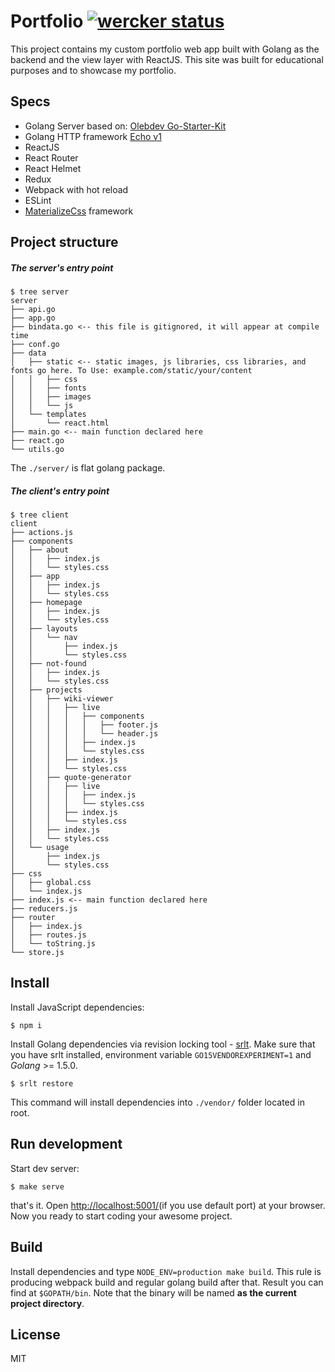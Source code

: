 # Portfolio [![wercker status](https://app.wercker.com/status/cd5a782c425b1feb06844dcc701e528c/s/master "wercker status")](https://app.wercker.com/project/bykey/cd5a782c425b1feb06844dcc701e528c)

This project contains my custom portfolio web app built with Golang as the backend and the view layer with ReactJS. This site was built for educational purposes and to showcase my portfolio.

## Specs
* Golang Server based on: [Olebdev Go-Starter-Kit](https://github.com/olebedev/go-starter-kit)
* Golang HTTP framework [Echo v1](https://github.com/labstack/echo)
* ReactJS
* React Router
* React Helmet
* Redux
* Webpack with hot reload
* ESLint
* [MaterializeCss](http://materializecss.com/) framework


## Project structure

##### The server's entry point
```
$ tree server
server
├── api.go
├── app.go
├── bindata.go <-- this file is gitignored, it will appear at compile time
├── conf.go
├── data
│   ├── static <-- static images, js libraries, css libraries, and fonts go here. To Use: example.com/static/your/content
│   │   ├── css
│   │   ├── fonts
│   │   ├── images
│   │   └── js
│   └── templates
│       └── react.html
├── main.go <-- main function declared here
├── react.go
└── utils.go
```

The `./server/` is flat golang package.

##### The client's entry point

```
$ tree client
client
├── actions.js
├── components
│   ├── about
│   │   ├── index.js
│   │   └── styles.css
│   ├── app
│   │   ├── index.js
│   │   └── styles.css
│   ├── homepage
│   │   ├── index.js
│   │   └── styles.css
│   ├── layouts
│   │   └── nav
│   │       ├── index.js
│   │       └── styles.css
│   ├── not-found
│   │   ├── index.js
│   │   └── styles.css
│   ├── projects
│   │   ├── wiki-viewer
│   │   │   ├── live
│   │   │   │   ├── components
│   │   │   │   │   ├── footer.js
│   │   │   │   │   └── header.js
│   │   │   │   ├── index.js
│   │   │   │   └── styles.css
│   │   │   ├── index.js
│   │   │   └── styles.css
│   │   ├── quote-generator
│   │   │   ├── live
│   │   │   │   ├── index.js
│   │   │   │   └── styles.css
│   │   │   ├── index.js
│   │   │   └── styles.css
│   │   ├── index.js
│   │   └── styles.css
│   └── usage
│       ├── index.js
│       └── styles.css
├── css
│   ├── global.css
│   └── index.js
├── index.js <-- main function declared here
├── reducers.js
├── router
│   ├── index.js
│   ├── routes.js
│   └── toString.js
└── store.js
```


## Install

Install JavaScript dependencies:

```
$ npm i
```

Install Golang dependencies via revision locking tool - [srlt](https://github.com/olebedev/srlt). Make sure that you have srlt installed, environment variable `GO15VENDOREXPERIMENT=1` and _Golang_ >= 1.5.0.

```
$ srlt restore
```

This command will install dependencies into `./vendor/` folder located in root.

## Run development

Start dev server:

```
$ make serve
```

that's it. Open [http://localhost:5001/](http://localhost:5001/)(if you use default port) at your browser. Now you ready to start coding your awesome project.

## Build

Install dependencies and type `NODE_ENV=production make build`. This rule is producing webpack build and regular golang build after that. Result you can find at `$GOPATH/bin`. Note that the binary will be named **as the current project directory**.

## License
MIT

